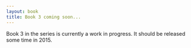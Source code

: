 ```yaml
---
layout: book
title: Book 3 coming soon...
---
```


Book 3 in the series is currently a work in progress. It should be released some time in 2015.
